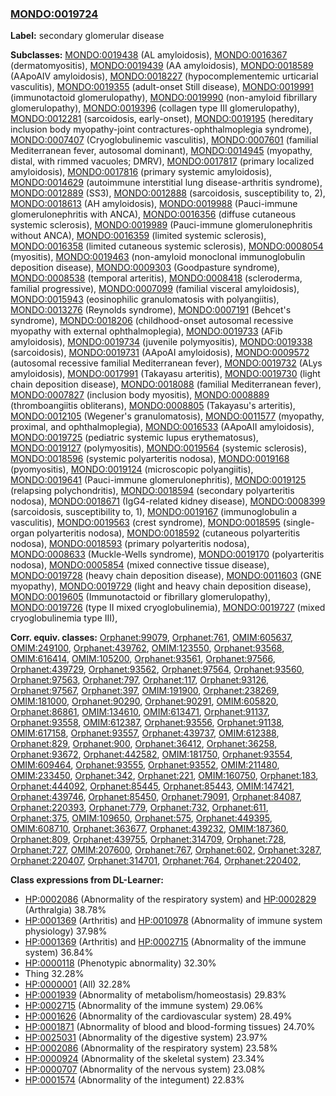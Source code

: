 
### [MONDO:0019724](http://purl.obolibrary.org/obo/MONDO_0019724)
**Label:** secondary glomerular disease

**Subclasses:** [MONDO:0019438](http://purl.obolibrary.org/obo/MONDO_0019438) (AL amyloidosis), [MONDO:0016367](http://purl.obolibrary.org/obo/MONDO_0016367) (dermatomyositis), [MONDO:0019439](http://purl.obolibrary.org/obo/MONDO_0019439) (AA amyloidosis), [MONDO:0018589](http://purl.obolibrary.org/obo/MONDO_0018589) (AApoAIV amyloidosis), [MONDO:0018227](http://purl.obolibrary.org/obo/MONDO_0018227) (hypocomplementemic urticarial vasculitis), [MONDO:0019355](http://purl.obolibrary.org/obo/MONDO_0019355) (adult-onset Still disease), [MONDO:0019991](http://purl.obolibrary.org/obo/MONDO_0019991) (immunotactoid glomerulopathy), [MONDO:0019990](http://purl.obolibrary.org/obo/MONDO_0019990) (non-amyloid fibrillary glomerulopathy), [MONDO:0019396](http://purl.obolibrary.org/obo/MONDO_0019396) (collagen type III glomerulopathy), [MONDO:0012281](http://purl.obolibrary.org/obo/MONDO_0012281) (sarcoidosis, early-onset), [MONDO:0019195](http://purl.obolibrary.org/obo/MONDO_0019195) (hereditary inclusion body myopathy-joint contractures-ophthalmoplegia syndrome), [MONDO:0007407](http://purl.obolibrary.org/obo/MONDO_0007407) (Cryoglobulinemic vasculitis), [MONDO:0007601](http://purl.obolibrary.org/obo/MONDO_0007601) (familial Mediterranean fever, autosomal dominant), [MONDO:0014945](http://purl.obolibrary.org/obo/MONDO_0014945) (myopathy, distal, with rimmed vacuoles; DMRV), [MONDO:0017817](http://purl.obolibrary.org/obo/MONDO_0017817) (primary localized amyloidosis), [MONDO:0017816](http://purl.obolibrary.org/obo/MONDO_0017816) (primary systemic amyloidosis), [MONDO:0014629](http://purl.obolibrary.org/obo/MONDO_0014629) (autoimmune interstitial lung disease-arthritis syndrome), [MONDO:0012889](http://purl.obolibrary.org/obo/MONDO_0012889) (SS3), [MONDO:0012888](http://purl.obolibrary.org/obo/MONDO_0012888) (sarcoidosis, susceptibility to, 2), [MONDO:0018613](http://purl.obolibrary.org/obo/MONDO_0018613) (AH amyloidosis), [MONDO:0019988](http://purl.obolibrary.org/obo/MONDO_0019988) (Pauci-immune glomerulonephritis with ANCA), [MONDO:0016356](http://purl.obolibrary.org/obo/MONDO_0016356) (diffuse cutaneous systemic sclerosis), [MONDO:0019989](http://purl.obolibrary.org/obo/MONDO_0019989) (Pauci-immune glomerulonephritis without ANCA), [MONDO:0016359](http://purl.obolibrary.org/obo/MONDO_0016359) (limited systemic sclerosis), [MONDO:0016358](http://purl.obolibrary.org/obo/MONDO_0016358) (limited cutaneous systemic sclerosis), [MONDO:0008054](http://purl.obolibrary.org/obo/MONDO_0008054) (myositis), [MONDO:0019463](http://purl.obolibrary.org/obo/MONDO_0019463) (non-amyloid monoclonal immunoglobulin deposition disease), [MONDO:0009303](http://purl.obolibrary.org/obo/MONDO_0009303) (Goodpasture syndrome), [MONDO:0008538](http://purl.obolibrary.org/obo/MONDO_0008538) (temporal arteritis), [MONDO:0008418](http://purl.obolibrary.org/obo/MONDO_0008418) (scleroderma, familial progressive), [MONDO:0007099](http://purl.obolibrary.org/obo/MONDO_0007099) (familial visceral amyloidosis), [MONDO:0015943](http://purl.obolibrary.org/obo/MONDO_0015943) (eosinophilic granulomatosis with polyangiitis), [MONDO:0013276](http://purl.obolibrary.org/obo/MONDO_0013276) (Reynolds syndrome), [MONDO:0007191](http://purl.obolibrary.org/obo/MONDO_0007191) (Behcet's syndrome), [MONDO:0018206](http://purl.obolibrary.org/obo/MONDO_0018206) (childhood-onset autosomal recessive myopathy with external ophthalmoplegia), [MONDO:0019733](http://purl.obolibrary.org/obo/MONDO_0019733) (AFib amyloidosis), [MONDO:0019734](http://purl.obolibrary.org/obo/MONDO_0019734) (juvenile polymyositis), [MONDO:0019338](http://purl.obolibrary.org/obo/MONDO_0019338) (sarcoidosis), [MONDO:0019731](http://purl.obolibrary.org/obo/MONDO_0019731) (AApoAI amyloidosis), [MONDO:0009572](http://purl.obolibrary.org/obo/MONDO_0009572) (autosomal recessive familial Mediterranean fever), [MONDO:0019732](http://purl.obolibrary.org/obo/MONDO_0019732) (ALys amyloidosis), [MONDO:0017991](http://purl.obolibrary.org/obo/MONDO_0017991) (Takayasu arteritis), [MONDO:0019730](http://purl.obolibrary.org/obo/MONDO_0019730) (light chain deposition disease), [MONDO:0018088](http://purl.obolibrary.org/obo/MONDO_0018088) (familial Mediterranean fever), [MONDO:0007827](http://purl.obolibrary.org/obo/MONDO_0007827) (inclusion body myositis), [MONDO:0008889](http://purl.obolibrary.org/obo/MONDO_0008889) (thromboangiitis obliterans), [MONDO:0008805](http://purl.obolibrary.org/obo/MONDO_0008805) (Takayasu's arteritis), [MONDO:0012105](http://purl.obolibrary.org/obo/MONDO_0012105) (Wegener's granulomatosis), [MONDO:0011577](http://purl.obolibrary.org/obo/MONDO_0011577) (myopathy, proximal, and ophthalmoplegia), [MONDO:0016533](http://purl.obolibrary.org/obo/MONDO_0016533) (AApoAII amyloidosis), [MONDO:0019725](http://purl.obolibrary.org/obo/MONDO_0019725) (pediatric systemic lupus erythematosus), [MONDO:0019127](http://purl.obolibrary.org/obo/MONDO_0019127) (polymyositis), [MONDO:0019564](http://purl.obolibrary.org/obo/MONDO_0019564) (systemic sclerosis), [MONDO:0018596](http://purl.obolibrary.org/obo/MONDO_0018596) (systemic polyarteritis nodosa), [MONDO:0019168](http://purl.obolibrary.org/obo/MONDO_0019168) (pyomyositis), [MONDO:0019124](http://purl.obolibrary.org/obo/MONDO_0019124) (microscopic polyangiitis), [MONDO:0019641](http://purl.obolibrary.org/obo/MONDO_0019641) (Pauci-immune glomerulonephritis), [MONDO:0019125](http://purl.obolibrary.org/obo/MONDO_0019125) (relapsing polychondritis), [MONDO:0018594](http://purl.obolibrary.org/obo/MONDO_0018594) (secondary polyarteritis nodosa), [MONDO:0018671](http://purl.obolibrary.org/obo/MONDO_0018671) (IgG4-related kidney disease), [MONDO:0008399](http://purl.obolibrary.org/obo/MONDO_0008399) (sarcoidosis, susceptibility to, 1), [MONDO:0019167](http://purl.obolibrary.org/obo/MONDO_0019167) (immunoglobulin a vasculitis), [MONDO:0019563](http://purl.obolibrary.org/obo/MONDO_0019563) (crest syndrome), [MONDO:0018595](http://purl.obolibrary.org/obo/MONDO_0018595) (single-organ polyarteritis nodosa), [MONDO:0018592](http://purl.obolibrary.org/obo/MONDO_0018592) (cutaneous polyarteritis nodosa), [MONDO:0018593](http://purl.obolibrary.org/obo/MONDO_0018593) (primary polyarteritis nodosa), [MONDO:0008633](http://purl.obolibrary.org/obo/MONDO_0008633) (Muckle-Wells syndrome), [MONDO:0019170](http://purl.obolibrary.org/obo/MONDO_0019170) (polyarteritis nodosa), [MONDO:0005854](http://purl.obolibrary.org/obo/MONDO_0005854) (mixed connective tissue disease), [MONDO:0019728](http://purl.obolibrary.org/obo/MONDO_0019728) (heavy chain deposition disease), [MONDO:0011603](http://purl.obolibrary.org/obo/MONDO_0011603) (GNE myopathy), [MONDO:0019729](http://purl.obolibrary.org/obo/MONDO_0019729) (light and heavy chain deposition disease), [MONDO:0019605](http://purl.obolibrary.org/obo/MONDO_0019605) (Immunotactoid or fibrillary glomerulopathy), [MONDO:0019726](http://purl.obolibrary.org/obo/MONDO_0019726) (type II mixed cryoglobulinemia), [MONDO:0019727](http://purl.obolibrary.org/obo/MONDO_0019727) (mixed cryoglobulinemia type III), 

**Corr. equiv. classes:** [Orphanet:99079](http://www.orpha.net/ORDO/Orphanet_99079), [Orphanet:761](http://www.orpha.net/ORDO/Orphanet_761), [OMIM:605637](http://purl.obolibrary.org/obo/OMIM_605637), [OMIM:249100](http://purl.obolibrary.org/obo/OMIM_249100), [Orphanet:439762](http://www.orpha.net/ORDO/Orphanet_439762), [OMIM:123550](http://purl.obolibrary.org/obo/OMIM_123550), [Orphanet:93568](http://www.orpha.net/ORDO/Orphanet_93568), [OMIM:616414](http://purl.obolibrary.org/obo/OMIM_616414), [OMIM:105200](http://purl.obolibrary.org/obo/OMIM_105200), [Orphanet:93561](http://www.orpha.net/ORDO/Orphanet_93561), [Orphanet:97566](http://www.orpha.net/ORDO/Orphanet_97566), [Orphanet:439729](http://www.orpha.net/ORDO/Orphanet_439729), [Orphanet:93562](http://www.orpha.net/ORDO/Orphanet_93562), [Orphanet:97564](http://www.orpha.net/ORDO/Orphanet_97564), [Orphanet:93560](http://www.orpha.net/ORDO/Orphanet_93560), [Orphanet:97563](http://www.orpha.net/ORDO/Orphanet_97563), [Orphanet:797](http://www.orpha.net/ORDO/Orphanet_797), [Orphanet:117](http://www.orpha.net/ORDO/Orphanet_117), [Orphanet:93126](http://www.orpha.net/ORDO/Orphanet_93126), [Orphanet:97567](http://www.orpha.net/ORDO/Orphanet_97567), [Orphanet:397](http://www.orpha.net/ORDO/Orphanet_397), [OMIM:191900](http://purl.obolibrary.org/obo/OMIM_191900), [Orphanet:238269](http://www.orpha.net/ORDO/Orphanet_238269), [OMIM:181000](http://purl.obolibrary.org/obo/OMIM_181000), [Orphanet:90290](http://www.orpha.net/ORDO/Orphanet_90290), [Orphanet:90291](http://www.orpha.net/ORDO/Orphanet_90291), [OMIM:605820](http://purl.obolibrary.org/obo/OMIM_605820), [Orphanet:86861](http://www.orpha.net/ORDO/Orphanet_86861), [OMIM:134610](http://purl.obolibrary.org/obo/OMIM_134610), [OMIM:613471](http://purl.obolibrary.org/obo/OMIM_613471), [Orphanet:91137](http://www.orpha.net/ORDO/Orphanet_91137), [Orphanet:93558](http://www.orpha.net/ORDO/Orphanet_93558), [OMIM:612387](http://purl.obolibrary.org/obo/OMIM_612387), [Orphanet:93556](http://www.orpha.net/ORDO/Orphanet_93556), [Orphanet:91138](http://www.orpha.net/ORDO/Orphanet_91138), [OMIM:617158](http://purl.obolibrary.org/obo/OMIM_617158), [Orphanet:93557](http://www.orpha.net/ORDO/Orphanet_93557), [Orphanet:439737](http://www.orpha.net/ORDO/Orphanet_439737), [OMIM:612388](http://purl.obolibrary.org/obo/OMIM_612388), [Orphanet:829](http://www.orpha.net/ORDO/Orphanet_829), [Orphanet:900](http://www.orpha.net/ORDO/Orphanet_900), [Orphanet:36412](http://www.orpha.net/ORDO/Orphanet_36412), [Orphanet:36258](http://www.orpha.net/ORDO/Orphanet_36258), [Orphanet:93672](http://www.orpha.net/ORDO/Orphanet_93672), [Orphanet:442582](http://www.orpha.net/ORDO/Orphanet_442582), [OMIM:181750](http://purl.obolibrary.org/obo/OMIM_181750), [Orphanet:93554](http://www.orpha.net/ORDO/Orphanet_93554), [OMIM:609464](http://purl.obolibrary.org/obo/OMIM_609464), [Orphanet:93555](http://www.orpha.net/ORDO/Orphanet_93555), [Orphanet:93552](http://www.orpha.net/ORDO/Orphanet_93552), [OMIM:211480](http://purl.obolibrary.org/obo/OMIM_211480), [OMIM:233450](http://purl.obolibrary.org/obo/OMIM_233450), [Orphanet:342](http://www.orpha.net/ORDO/Orphanet_342), [Orphanet:221](http://www.orpha.net/ORDO/Orphanet_221), [OMIM:160750](http://purl.obolibrary.org/obo/OMIM_160750), [Orphanet:183](http://www.orpha.net/ORDO/Orphanet_183), [Orphanet:444092](http://www.orpha.net/ORDO/Orphanet_444092), [Orphanet:85445](http://www.orpha.net/ORDO/Orphanet_85445), [Orphanet:85443](http://www.orpha.net/ORDO/Orphanet_85443), [OMIM:147421](http://purl.obolibrary.org/obo/OMIM_147421), [Orphanet:439746](http://www.orpha.net/ORDO/Orphanet_439746), [Orphanet:85450](http://www.orpha.net/ORDO/Orphanet_85450), [Orphanet:79091](http://www.orpha.net/ORDO/Orphanet_79091), [Orphanet:84087](http://www.orpha.net/ORDO/Orphanet_84087), [Orphanet:220393](http://www.orpha.net/ORDO/Orphanet_220393), [Orphanet:779](http://www.orpha.net/ORDO/Orphanet_779), [Orphanet:732](http://www.orpha.net/ORDO/Orphanet_732), [Orphanet:611](http://www.orpha.net/ORDO/Orphanet_611), [Orphanet:375](http://www.orpha.net/ORDO/Orphanet_375), [OMIM:109650](http://purl.obolibrary.org/obo/OMIM_109650), [Orphanet:575](http://www.orpha.net/ORDO/Orphanet_575), [Orphanet:449395](http://www.orpha.net/ORDO/Orphanet_449395), [OMIM:608710](http://purl.obolibrary.org/obo/OMIM_608710), [Orphanet:363677](http://www.orpha.net/ORDO/Orphanet_363677), [Orphanet:439232](http://www.orpha.net/ORDO/Orphanet_439232), [OMIM:187360](http://purl.obolibrary.org/obo/OMIM_187360), [Orphanet:809](http://www.orpha.net/ORDO/Orphanet_809), [Orphanet:439755](http://www.orpha.net/ORDO/Orphanet_439755), [Orphanet:314709](http://www.orpha.net/ORDO/Orphanet_314709), [Orphanet:728](http://www.orpha.net/ORDO/Orphanet_728), [Orphanet:727](http://www.orpha.net/ORDO/Orphanet_727), [OMIM:207600](http://purl.obolibrary.org/obo/OMIM_207600), [Orphanet:767](http://www.orpha.net/ORDO/Orphanet_767), [Orphanet:602](http://www.orpha.net/ORDO/Orphanet_602), [Orphanet:3287](http://www.orpha.net/ORDO/Orphanet_3287), [Orphanet:220407](http://www.orpha.net/ORDO/Orphanet_220407), [Orphanet:314701](http://www.orpha.net/ORDO/Orphanet_314701), [Orphanet:764](http://www.orpha.net/ORDO/Orphanet_764), [Orphanet:220402](http://www.orpha.net/ORDO/Orphanet_220402), 

**Class expressions from DL-Learner:**

- [HP:0002086](http://purl.obolibrary.org/obo/HP_0002086) (Abnormality of the respiratory system) and [HP:0002829](http://purl.obolibrary.org/obo/HP_0002829) (Arthralgia) 38.78%
- [HP:0001369](http://purl.obolibrary.org/obo/HP_0001369) (Arthritis) and [HP:0010978](http://purl.obolibrary.org/obo/HP_0010978) (Abnormality of immune system physiology) 37.98%
- [HP:0001369](http://purl.obolibrary.org/obo/HP_0001369) (Arthritis) and [HP:0002715](http://purl.obolibrary.org/obo/HP_0002715) (Abnormality of the immune system) 36.84%
- [HP:0000118](http://purl.obolibrary.org/obo/HP_0000118) (Phenotypic abnormality) 32.30%
- Thing 32.28%
- [HP:0000001](http://purl.obolibrary.org/obo/HP_0000001) (All) 32.28%
- [HP:0001939](http://purl.obolibrary.org/obo/HP_0001939) (Abnormality of metabolism/homeostasis) 29.83%
- [HP:0002715](http://purl.obolibrary.org/obo/HP_0002715) (Abnormality of the immune system) 29.06%
- [HP:0001626](http://purl.obolibrary.org/obo/HP_0001626) (Abnormality of the cardiovascular system) 28.49%
- [HP:0001871](http://purl.obolibrary.org/obo/HP_0001871) (Abnormality of blood and blood-forming tissues) 24.70%
- [HP:0025031](http://purl.obolibrary.org/obo/HP_0025031) (Abnormality of the digestive system) 23.97%
- [HP:0002086](http://purl.obolibrary.org/obo/HP_0002086) (Abnormality of the respiratory system) 23.58%
- [HP:0000924](http://purl.obolibrary.org/obo/HP_0000924) (Abnormality of the skeletal system) 23.34%
- [HP:0000707](http://purl.obolibrary.org/obo/HP_0000707) (Abnormality of the nervous system) 23.08%
- [HP:0001574](http://purl.obolibrary.org/obo/HP_0001574) (Abnormality of the integument) 22.83%


